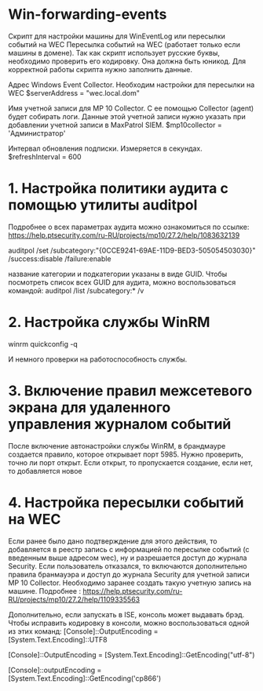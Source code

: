 # Win-forwarding-events
Скрипт для настройки машины для WinEventLog или пересылки событий на WEC
Пересылка событий на WEC (работает только если машины в домене).
Так как скрипт использует русские буквы, необходимо проверить его кодировку. Она должна быть юникод.
Для корректной работы скрипта нужно заполнить данные. 

Адрес Windows Event Collector. Необходим настройки для пересылки на WEC
$serverAddress = "wec.local.dom" 

Имя учетной записи для MP 10 Collector. С ее помощью Collector (agent) будет собирать логи. Дан­ные этой учет­ной за­пи­си нуж­но ука­зать при до­бав­ле­нии учет­ной за­пи­си в MaxPatrol SIEM.
$mp10collector = 'Администратор' 

Интервал обновления подписки. Измеряется в секундах.
$refreshInterval = 600           

# 1. Настройка политики аудита с помощью утилиты auditpol

Подробнее о всех параметрах аудита можно ознакомиться по ссылке: https://help.ptsecurity.com/ru-RU/projects/mp10/27.2/help/1083632139

auditpol /set /subcategory:"{0CCE9241-69AE-11D9-BED3-505054503030}" /success:disable /failure:enable
	
название категории и подкатегории указаны в виде GUID. Чтобы посмотреть список всех GUID для аудита, можно воспользоваться командой:
auditpol /list /subcategory:* /v 


# 2. Настройка службы WinRM
winrm quickconfig -q

И немного проверки на работоспособность службы.

# 3. Включение правил межсетевого экрана для удаленного управления журналом событий

После включение автонастройки службы WinRM, в брандмауре создается правило, которое открывает порт 5985. Нужно проверить, точно ли порт открыт. Если открыт, то пропускается создание, если нет, то добавляется новое 

# 4. Настройка пересылки событий на WEC 
Если ранее было дано подтверждение для этого действия, то добавляется в реестр запись с информацией по пересылке событий (с введенным выше адресом wec), ну и разрешается доступ до журнала Security.
Если пользователь отказался, то включаются дополнительно правила бранмауэра и доступ до журнала Security для учетной записи MP 10 Collector. Необходимо заранее создать такую учетную запись на машине. Подробнее : https://help.ptsecurity.com/ru-RU/projects/mp10/27.2/help/1109335563




Дополнительно, если запускать в ISE, консоль может выдавать брэд. Чтобы исправить кодировку в консоли, можно воспользоваться одной из этих команд:
[Console]::OutputEncoding = [System.Text.Encoding]::UTF8

[Console]::OutputEncoding = [System.Text.Encoding]::GetEncoding("utf-8")

[Console]::outputEncoding = [System.Text.Encoding]::GetEncoding('cp866')
